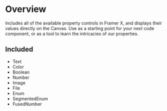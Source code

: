 # Overview

Includes all of the available property controls in Framer X, and displays their values directly on the Canvas. Use as a starting point for your next code component, or as a tool to learn the intricacies of our properties.

## Included

- Text
- Color
- Boolean
- Number
- Image
- File
- Enum
- SegmentedEnum
- FusedNumber